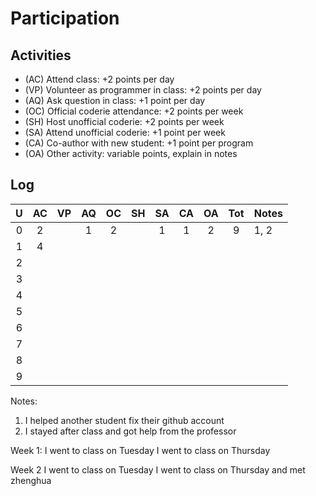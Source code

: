Participation
=============

## Activities ## 

+ (AC) Attend class: +2 points per day
+ (VP) Volunteer as programmer in class: +2 points per day
+ (AQ) Ask question in class: +1 point per day
+ (OC) Official coderie attendance: +2 points per week
+ (SH) Host unofficial coderie: +2 points per week
+ (SA) Attend unofficial coderie: +1 point per week
+ (CA) Co-author with new student: +1 point per program
+ (OA) Other activity: variable points, explain in notes

## Log ##

| U | AC | VP | AQ | OC | SH | SA | CA | OA | Tot | Notes
|:-:|:--:|:--:|:--:|:--:|:--:|:--:|:--:|:--:|:---:|:--------
| 0 |  2 |    |  1 |  2 |    |  1 |  1 |  2 |  9  | 1, 2
| 1 |  4 |    |    |    |    |    |    |    |     |
| 2 |
| 3 |
| 4 |
| 5 |
| 6 |
| 7 | 
| 8 | 
| 9 |

Notes:

1. I helped another student fix their github account
2. I stayed after class and got help from the professor

Week 1:
I went to class on Tuesday
I went to class on Thursday

Week 2
I went to class on Tuesday
I went to class on Thursday and met zhenghua
